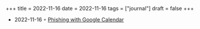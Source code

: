 +++
title = 2022-11-16
date = 2022-11-16
tags = ["journal"]
draft = false
+++

-   2022-11-16 ◦ [Phishing with Google Calendar](https://drew-sec.github.io/)
